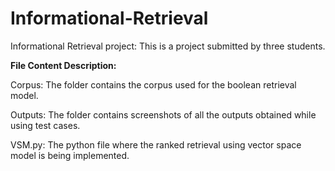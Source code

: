 # Informational-Retrieval
Informational Retrieval project: This is a project submitted by three students. 

**File Content Description:**

Corpus: The folder contains the corpus used for the boolean retrieval model.

Outputs: The folder contains screenshots of all the outputs obtained while using test cases.

VSM.py: The python file where the ranked retrieval using vector space model is being implemented.
